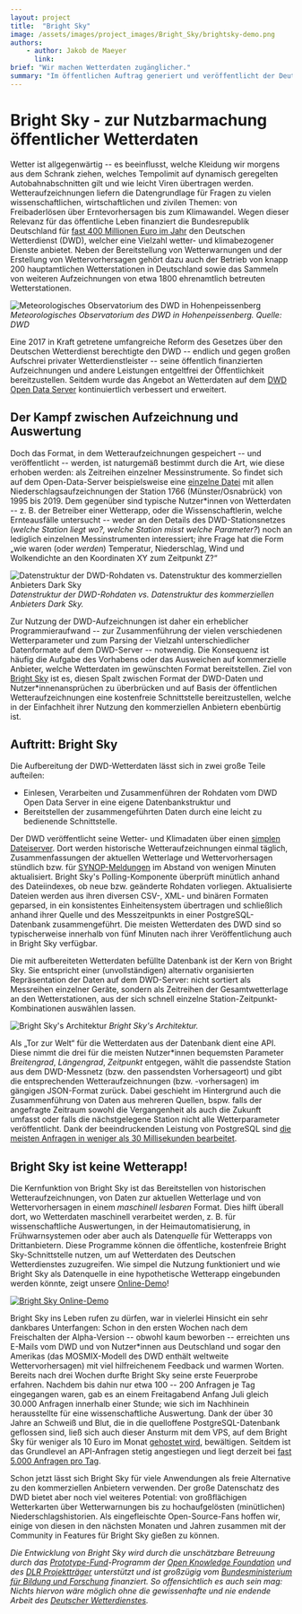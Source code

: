 ```yaml
---
layout: project
title:  "Bright Sky"
image: /assets/images/project_images/Bright_Sky/brightsky-demo.png
authors:
    - author: Jakob de Maeyer
      link:
brief: "Wir machen Wetterdaten zugänglicher."
summary: "Im öffentlichen Auftrag generiert und veröffentlicht der Deutsche Wetterdienst Wetteraufzeichnungen und -vorhersagen für Deutschland und Europa. Bright Sky ist eine öffentliche und entgeltfreie API, die versucht diese Daten maximal einfach nutzbar zu machen."
---
```


# Bright Sky - zur Nutzbarmachung öffentlicher Wetterdaten

Wetter ist allgegenwärtig -- es beeinflusst, welche Kleidung wir morgens aus dem Schrank ziehen, welches Tempolimit auf dynamisch geregelten Autobahnabschnitten gilt und wie leicht Viren übertragen werden. Wetteraufzeichnungen liefern die Datengrundlage für Fragen zu vielen wissenschaftlichen, wirtschaftlichen und zivilen Themen: von Freibaderlösen über Erntevorhersagen bis zum Klimawandel. Wegen dieser Relevanz für das öffentliche Leben finanziert die Bundesrepublik Deutschland für [fast 400 Millionen Euro im Jahr](https://www.dwd.de/SharedDocs/downloads/DE/allgemein/zahlen_und_fakten.pdf) den Deutschen Wetterdienst (DWD), welcher eine Vielzahl wetter- und klimabezogener Dienste anbietet. Neben der Bereitstellung von Wetterwarnungen und der Erstellung von Wettervorhersagen gehört dazu auch der Betrieb von knapp 200 hauptamtlichen Wetterstationen in Deutschland sowie das Sammeln von weiteren Aufzeichnungen von etwa 1800 ehrenamtlich betreuten Wetterstationen.

![Meteorologisches Observatorium des DWD in Hohenpeissenberg](/assets/images/project_images/Bright_Sky/dwd_station-opt.jpg)
_Meteorologisches Observatorium des DWD in Hohenpeissenberg. Quelle: DWD_

Eine 2017 in Kraft getretene umfangreiche Reform des Gesetzes über den Deutschen Wetterdienst berechtigte den DWD -- endlich und gegen großen Aufschrei privater Wetterdienstleister -- seine öffentlich finanzierten Aufzeichnungen und andere Leistungen entgeltfrei der Öffentlichkeit bereitzustellen. Seitdem wurde das Angebot an Wetterdaten auf dem [DWD Open Data Server](https://www.dwd.de/DE/leistungen/opendata/opendata.html) kontinuiertlich verbessert und erweitert.

## Der Kampf zwischen Aufzeichnung und Auswertung

Doch das Format, in dem Wetteraufzeichnungen gespeichert -- und veröffentlicht -- werden, ist naturgemäß bestimmt durch die Art, wie diese erhoben werden: als Zeitreihen einzelner Messinstrumente. So findet sich auf dem Open-Data-Server beispielsweise eine [einzelne Datei](https://opendata.dwd.de/climate_environment/CDC/observations_germany/climate/hourly/precipitation/historical/stundenwerte_RR_01766_19950901_20191231_hist.zip) mit allen Niederschlagsaufzeichnungen der Station 1766 (Münster/Osnabrück) von 1995 bis 2019. Dem gegenüber sind typische Nutzer\*innen von Wetterdaten -- z. B. der Betreiber einer Wetterapp, oder die Wissenschaftlerin, welche Ernteausfälle untersucht -- weder an den Details des DWD-Stationsnetzes (_welche Station liegt wo?, welche Station misst welche Parameter?_) noch an lediglich einzelnen Messinstrumenten interessiert; ihre Frage hat die Form „wie waren (oder _werden_) Temperatur, Niederschlag, Wind und Wolkendichte an den Koordinaten XY zum Zeitpunkt Z?“

![Datenstruktur der DWD-Rohdaten vs. Datenstruktur des kommerziellen Anbieters Dark Sky](/assets/images/project_images/Bright_Sky/dwd_vs_darksky.png)
_Datenstruktur der DWD-Rohdaten vs. Datenstruktur des kommerziellen Anbieters Dark Sky._

Zur Nutzung der DWD-Aufzeichnungen ist daher ein erheblicher Programmieraufwand -- zur Zusammenführung der vielen verschiedenen Wetterparameter und zum Parsing der Vielzahl unterschiedlicher Datenformate auf dem DWD-Server -- notwendig. Die Konsequenz ist häufig die Aufgabe des Vorhabens oder das Ausweichen auf kommerzielle Anbieter, welche Wetterdaten im gewünschten Format bereitstellen. Ziel von [Bright Sky](https://brightsky.dev/) ist es, diesen Spalt zwischen Format der DWD-Daten und Nutzer\*innenansprüchen zu überbrücken und auf Basis der öffentlichen Wetteraufzeichnungen eine kostenfreie Schnittstelle bereitzustellen, welche in der Einfachheit ihrer Nutzung den kommerziellen Anbietern ebenbürtig ist.

## Auftritt: Bright Sky

Die Aufbereitung der DWD-Wetterdaten lässt sich in zwei große Teile aufteilen:

* Einlesen, Verarbeiten und Zusammenführen der Rohdaten vom DWD Open Data Server in eine eigene Datenbankstruktur und
* Bereitstellen der zusammengeführten Daten durch eine leicht zu bedienende Schnittstelle.

Der DWD veröffentlicht seine Wetter- und Klimadaten über einen [simplen Dateiserver](https://opendata.dwd.de/). Dort werden historische Wetteraufzeichnungen einmal täglich, Zusammenfassungen der aktuellen Wetterlage und Wettervorhersagen stündlich bzw. für [SYNOP-Meldungen](https://de.wikipedia.org/wiki/SYNOP) im Abstand von wenigen Minuten aktualisiert. Bright Sky's Polling-Komponente überprüft minütlich anhand des Dateiindexes, ob neue bzw. geänderte Rohdaten vorliegen. Aktualisierte Dateien werden aus ihren diversen CSV-, XML- und binären Formaten geparsed, in ein konsistentes Einheitensystem übertragen und schließlich anhand ihrer Quelle und des Messzeitpunkts in einer PostgreSQL-Datenbank zusammengeführt. Die meisten Wetterdaten des DWD sind so typischerweise innerhalb von fünf Minuten nach ihrer Veröffentlichung auch in Bright Sky verfügbar.

Die mit aufbereiteten Wetterdaten befüllte Datenbank ist der Kern von Bright Sky. Sie entspricht einer (unvollständigen) alternativ organisierten Repräsentation der Daten auf dem DWD-Server: nicht sortiert als Messreihen einzelner Geräte, sondern als Zeitreihen der Gesamtwetterlage an den Wetterstationen, aus der sich schnell einzelne Station-Zeitpunkt-Kombinationen auswählen lassen.

![Bright Sky's Architektur](/assets/images/project_images/Bright_Sky/architecture.svg)
_Bright Sky's Architektur._

Als „Tor zur Welt“ für die Wetterdaten aus der Datenbank dient eine API. Diese nimmt die drei für die meisten Nutzer\*innen bequemsten Parameter _Breitengrad_, _Längengrad_, _Zeitpunkt_ entgegen, wählt die passendste Station aus dem DWD-Messnetz (bzw. den passendsten Vorhersageort) und gibt die entsprechenden Wetteraufzeichnungen (bzw. -vorhersagen) im gängigen JSON-Format zurück. Dabei geschieht im Hintergrund auch die Zusammenführung von Daten aus mehreren Quellen, bspw. falls der angefragte Zeitraum sowohl die Vergangenheit als auch die Zukunft umfasst oder falls die nächstgelegene Station nicht alle Wetterparameter veröffentlicht. Dank der beeindruckenden Leistung von PostgreSQL sind [die meisten Anfragen in weniger als 30 Millisekunden bearbeitet](https://grafana.api.brightsky.dev/). 

## Bright Sky ist keine Wetterapp!

Die Kernfunktion von Bright Sky ist das Bereitstellen von historischen Wetteraufzeichnungen, von Daten zur aktuellen Wetterlage und von Wettervorhersagen in einem _maschinell lesbaren_ Format. Dies hilft überall dort, wo Wetterdaten maschinell verarbeitet werden, z. B. für wissenschaftliche Auswertungen, in der Heimautomatisierung, in Frühwarnsystemen oder aber auch als Daten*quelle* für Wetterapps von Drittanbietern. Diese Programme können die öffentliche, kostenfreie Bright Sky-Schnittstelle nutzen, um auf Wetterdaten des Deutschen Wetterdienstes zuzugreifen. Wie simpel die Nutzung funktioniert und wie Bright Sky als Datenquelle in eine hypothetische Wetterapp eingebunden werden könnte, zeigt unsere [Online-Demo](https://brightsky.dev/demo/)!

[![Bright Sky Online-Demo](/assets/images/project_images/Bright_Sky/brightsky-demo.png)](https://brightsky.dev/demo/)

Bright Sky ins Leben rufen zu dürfen, war in vielerlei Hinsicht ein sehr dankbares Unterfangen: Schon in den ersten Wochen nach dem Freischalten der Alpha-Version -- obwohl kaum beworben -- erreichten uns E-Mails vom DWD und von Nutzer\*innen aus Deutschland und sogar den Amerikas (das MOSMIX-Modell des DWD enthält weltweite Wettervorhersagen) mit viel hilfreichenem Feedback und warmen Worten. Bereits nach drei Wochen durfte Bright Sky seine erste Feuerprobe erfahren. Nachdem bis dahin nur etwa 100 -- 200 Anfragen je Tag eingegangen waren, gab es an einem Freitagabend Anfang Juli gleich 30.000 Anfragen innerhalb einer Stunde; wie sich im Nachhinein herausstellte für eine wissenschaftliche Auswertung. Dank der über 30 Jahre an Schweiß und Blut, die in die quelloffene PostgreSQL-Datenbank geflossen sind, ließ sich auch dieser Ansturm mit dem VPS, auf dem Bright Sky für weniger als 10 Euro im Monat [gehostet wird](https://github.com/jdemaeyer/brightsky-infrastructure), bewältigen. Seitdem ist das Grundlevel an API-Anfragen stetig angestiegen und liegt derzeit bei [fast 5.000 Anfragen pro Tag](https://grafana.api.brightsky.dev/).

Schon jetzt lässt sich Bright Sky für viele Anwendungen als freie Alternative zu den kommerziellen Anbietern verwenden. Der große Datenschatz des DWD bietet aber noch viel weiteres Potential: von großflächigen Wetterkarten über Wetterwarnungen bis zu hochaufgelösten (minütlichen) Niederschlagshistorien. Als eingefleischte Open-Source-Fans hoffen wir, einige von diesen in den nächsten Monaten und Jahren zusammen mit der Community in Features für Bright Sky gießen zu können.

_Die Entwicklung von Bright Sky wird durch die unschätzbare Betreuung durch das [Prototype-Fund](https://prototypefund.de/)-Programm der [Open Knowledge Foundation](https://www.okfn.de/) und des [DLR Projektträger](https://www.dlr.de/pt/) unterstützt und ist großzügig vom [Bundesministerium für Bildung und Forschung](https://www.bmbf.de/) finanziert. So offensichtlich es auch sein mag: Nichts hiervon wäre möglich ohne die gewissenhafte und nie endende Arbeit des [Deutscher Wetterdienstes](https://www.dwd.de/)._
